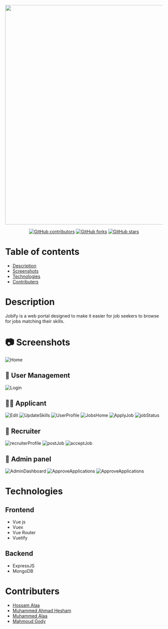 
<p align="center"> 
    <img src="frontend\src\assets\Jobify_logo.png" width="700"/>
</p>

<div align="center">

[![GitHub contributors](https://img.shields.io/github/contributors/Etshawy1/Jobify)](https://github.com/Etshawy1/Jobify/graphs/contributors)
[![GitHub forks](https://img.shields.io/github/forks/Etshawy1/Jobify)](https://github.com/Etshawy1/Jobify/network/members)
[![GitHub stars](https://img.shields.io/github/stars/Etshawy1/Jobify)](https://github.com/Etshawy1/Jobify/stargazers)

</div>

# Table of contents

- [Description](#Description)
- [Screenshots](#Screenshots)
- [Technologies](#Technologies)
- [Contributers](#Contributers)

# Description

Jobify is a web portal designed to make it easier for job seekers to browse for jobs matching their skills.

# 📷 Screenshots

![Home](./Images/Home.png)

## 🔑 User Management

![Login](./Images/login.png)

## 🙍‍♂️ Applicant

![Edit](./Images/editProfile.png)
![UpdateSkills](./Images/UpdateSkills.png)
![UserProfile](./Images/userProfile.png)
![JobsHome](./Images/jobsHome.png)
![ApplyJob](./Images/applyJob.png)
![jobStatus](./Images/jobStatus.png)

## 🏢 Recruiter

![recruiterProfile](./Images/recruiterProfile.png)
![postJob](./Images/postJob.png)
![acceptJob](./Images/acceptApply.png)

## 🔐 Admin panel

![AdminDashboard](./Images/admin-dashboard.png)
![ApproveApplications](./Images/admin-skills.png)
![ApproveApplications](./Images/adminRecruiterApplications.png)

# Technologies

## Frontend

- Vue js
- Vuex
- Vue Router
- Vuetify

## Backend

- ExpressJS
- MongoDB

# Contributers

- [Hossam Alaa](https://github.com/hossamalaa69)
- [Muhammed Ahmad Hesham](https://github.com/Etshawy1)
- [Muhammed Alaa](https://github.com/MuhammeedAlaa)
- [Mahmoud Gody](https://github.com/Moodrammer)
